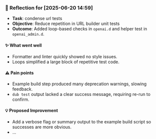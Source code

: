 ### :book: Reflection for [2025-06-20 14:59]
  - **Task**: condense url tests
  - **Objective**: Reduce repetition in URL builder unit tests
  - **Outcome**: Added loop-based checks in `openai.d` and helper test in `openai_admin.d`.

#### :sparkles: What went well
  - Formatter and linter quickly showed no style issues.
  - Loops simplified a large block of repetitive test code.

#### :warning: Pain points
  - Example build step produced many deprecation warnings, slowing feedback.
  - `dub test` output lacked a clear success message, requiring re-run to confirm.

#### :bulb: Proposed Improvement
  - Add a verbose flag or summary output to the example build script so successes are more obvious.
  - …
